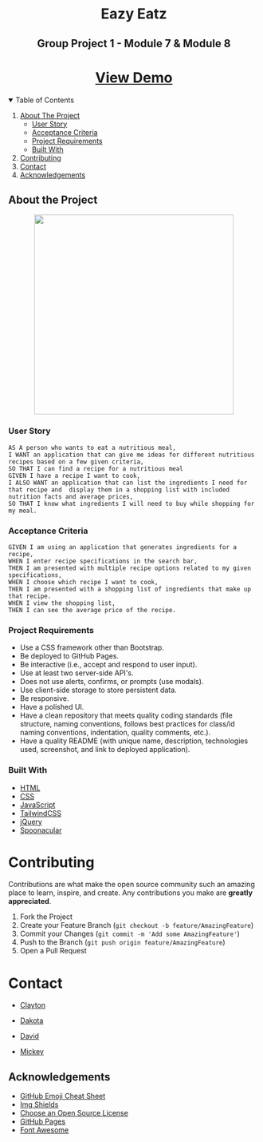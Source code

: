 <h1 align="center">
    Eazy Eatz
</h1>

<h2 align="center">
    Group Project 1 - Module 7 & Module 8
</h2>

<h1 align="center">
    <a href="https://fremen432.github.io/Eazy-Eatz/">
     View Demo
    </a>
</h1>

<!-- Table of Contents -->
<details open="open">
  <summary>Table of Contents</summary>
  <ol>
    <li>
      <a href="#about-the-project">About The Project</a>
      <ul>
        <li><a href="#user-story">User Story</a></li>
        <li><a href="#acceptance-criteria">Acceptance Criteria</a></li>
        <li><a href="#project-requirements">Project Requirements</a></li>
        <li><a href="#built-with">Built With</a></li>
      </ul>
    </li>    
    <li><a href="#contributing">Contributing</a>
    <li><a href="#contact">Contact</a>
    <li><a href="#acknowledgements">Acknowledgements</a></li>
    </li>
  </ol>
</details>

<!-- About the Project -->

## About the Project

<div align="center">
    <img src="./assets/images/screenshot.gif" width="400px"> 
</div>

<!-- User Story -->

### User Story

```
AS A person who wants to eat a nutritious meal,
I WANT an application that can give me ideas for different nutritious recipes based on a few given criteria,
SO THAT I can find a recipe for a nutritious meal
GIVEN I have a recipe I want to cook,
I ALSO WANT an application that can list the ingredients I need for that recipe and  display them in a shopping list with included nutrition facts and average prices,
SO THAT I know what ingredients I will need to buy while shopping for my meal.
```

<!-- Acceptance Criteria -->

### Acceptance Criteria

```
GIVEN I am using an application that generates ingredients for a recipe,
WHEN I enter recipe specifications in the search bar,
THEN I am presented with multiple recipe options related to my given specifications,
WHEN I choose which recipe I want to cook,
THEN I am presented with a shopping list of ingredients that make up that recipe.
WHEN I view the shopping list,
THEN I can see the average price of the recipe.
```

<!-- Project Requirements -->

### Project Requirements

- Use a CSS framework other than Bootstrap.
- Be deployed to GitHub Pages.
- Be interactive (i.e., accept and respond to user input).
- Use at least two server-side API's.
- Does not use alerts, confirms, or prompts (use modals).
- Use client-side storage to store persistent data.
- Be responsive.
- Have a polished UI.
- Have a clean repository that meets quality coding standards (file structure, naming conventions, follows best practices for class/id naming conventions, indentation, quality comments, etc.).
- Have a quality README (with unique name, description, technologies used, screenshot, and link to deployed application).

<!-- Built With -->

### Built With

- [HTML](https://developer.mozilla.org/en-US/docs/Web/HTML)
- [CSS](https://developer.mozilla.org/en-US/docs/Web/CSS)
- [JavaScript](https://developer.mozilla.org/en-US/docs/Web/JavaScript)
- [TailwindCSS](https://tailwindcss.com/)
- [jQuery](https://jquery.com)
- [Spoonacular](https://spoonacular.com/food-api/docs)

<!-- CONTRIBUTING -->

# Contributing

Contributions are what make the open source community such an amazing place to learn, inspire, and create. Any contributions you make are **greatly appreciated**.

1. Fork the Project
2. Create your Feature Branch (`git checkout -b feature/AmazingFeature`)
3. Commit your Changes (`git commit -m 'Add some AmazingFeature'`)
4. Push to the Branch (`git push origin feature/AmazingFeature`)
5. Open a Pull Request

<!-- CONTACT -->

# Contact

- [Clayton](https://github.com/fremen432)

- [Dakota](https://github.com/Dakota3214)

- [David](https://github.com/somdobomk)

- [Mickey](https://github.com/MickeyPhillips)

## Acknowledgements

- [GitHub Emoji Cheat Sheet](https://www.webpagefx.com/tools/emoji-cheat-sheet)
- [Img Shields](https://shields.io)
- [Choose an Open Source License](https://choosealicense.com)
- [GitHub Pages](https://pages.github.com)
- [Font Awesome](https://fontawesome.com)
